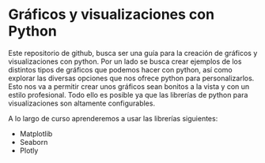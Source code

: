 # Gráficos y visualizaciones con Python
Este repositorio de github, busca ser una guía para la creación de gráficos y visualizaciones con python. Por un lado  se busca crear ejemplos de los distintos tipos de gráficos que podemos hacer con python, así como explorar las diversas opciones que nos ofrece python para personalizarlos. Esto nos va a permitir crear unos gráficos sean bonitos a la vista y con un estilo profesional. Todo ello es posible ya que las librerías de python para visualizaciones son altamente configurables.

A lo largo de curso aprenderemos a usar las librerías siguientes:
+ Matplotlib
+ Seaborn
+ Plotly
